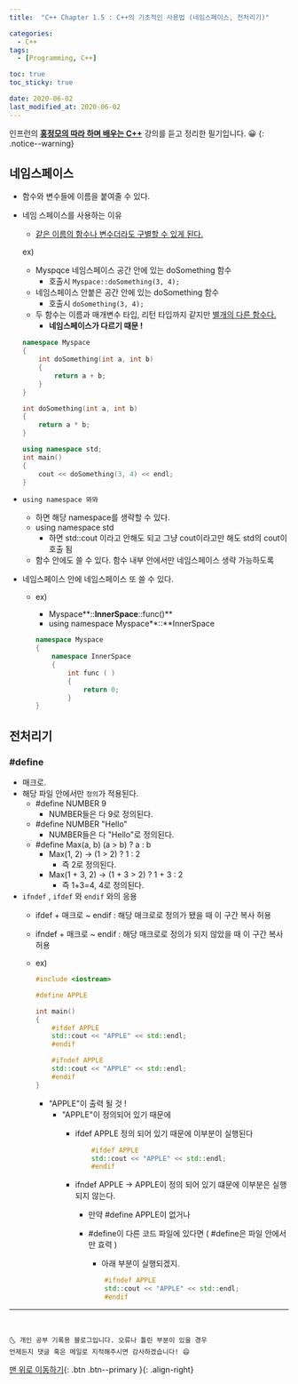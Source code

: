 ```yaml
---
title:  "C++ Chapter 1.5 : C++의 기초적인 사용법 (네임스페이스, 전처리기)" 

categories:
  - C++
tags:
  - [Programming, C++]

toc: true
toc_sticky: true

date: 2020-06-02
last_modified_at: 2020-06-02
---
```


인프런의 **<u>홍정모의 따라 하며 배우는 C++</u>** 강의를 듣고 정리한 필기입니다. 😀
{: .notice--warning}

## 네임스페이스
- 함수와 변수들에 이름을 붙여줄 수 있다.
- 네임 스페이스를 사용하는 이유
    - <u>같은 이름의 함수나 변수더라도 구별할 수 있게 된다.</u>

    ex)

    - Myspqce 네임스페이스 공간 안에 있는 doSomething 함수
        - 호출시 `Myspace::doSomething(3, 4);`
    - 네임스페이스 안붙은 공간 안에 있는 doSomething 함수
        - 호출시 `doSomething(3, 4);`
    - 두 함수는 이름과 매개변수 타입, 리턴 타입까지 같지만 <u>별개의 다른 함수다.</u>
        - **네임스페이스가 다르기 때문 !**

    ```cpp
    namespace Myspace
    {
    	int doSomething(int a, int b)
    	{
    		return a + b;
    	}
    }

    int doSomething(int a, int b)
    {
    	return a * b;
    }

    using namespace std;
    int main()
    {
    	cout << doSomething(3, 4) << endl;
    }
    ```

- `using namespace 뫄뫄`
    - 하면 해당 namespace를 생략할 수 있다.
    - using namespace std
        - 하면 std::cout 이라고 안해도 되고 그냥 cout이라고만 해도 std의 cout이 호출 됨
    - 함수 안에도 쓸 수 있다. 함수 내부 안에서만 네임스페이스 생략 가능하도록
- 네임스페이스 안에 네임스페이스 또 쓸 수 있다.
    - ex)
        - Myspace**::**InnerSpace**::func()**
        - using namespace Myspace**::**InnerSpace

        ```cpp
        namespace Myspace
        {
        	namespace InnerSpace
        	{
        		int func ( )
        		{
        			return 0;
        		}
        }
        ```

## 전처리기
### \#define

- 매크로.
- 해당 파일 안에서만 `정의`가 적용된다.
    - #define NUMBER 9
        - NUMBER들은 다 9로 정의된다.
    - #define NUMBER  "Hello"
        - NUMBER들은 다 "Hello"로 정의된다.
    - #define Max(a, b) (a > b) ? a : b
        - Max(1, 2) → (1 > 2) ? 1 : 2
            - 즉 2로 정의된다.
        - Max(1 + 3, 2) → (1 + 3 > 2) ? 1 + 3 : 2
            - 즉 1+3=4, 4로 정의된다.
- `ifndef` , `ifdef` 와 `endif` 와의 응용
    - ifdef + 매크로 ~ endif : 해당 매크로로 정의가 됐을 때 이 구간 복사 허용
    - ifndef + 매크로 ~ endif : 해당 매크로로 정의가 되지 않았을 때 이 구간 복사 허용
    - ex)

        ```cpp
        #include <iostream>

        #define APPLE

        int main()
        {
        	#ifdef APPLE
        	std::cout << "APPLE" << std::endl;
        	#endif

        	#ifndef APPLE
        	std::cout << "APPLE" << std::endl;
        	#endif
        }
        ```

        - "APPLE"이 출력 될 것 !
            - "APPLE"이 정의되어 있기 때문에
                - ifdef APPLE 정의 되어 있기 때문에 이부분이 실행된다

                    ```cpp
                    	#ifdef APPLE
                    	std::cout << "APPLE" << std::endl;
                    	#endif

                    ```

                - ifndef APPLE → APPLE이 정의 되어 있기 떄문에 이부분은 실행되지 않는다.
                    - 만약 #define APPLE이 없거나
                    - #define이 다른 코드 파일에 있다면 ( #define은 파일 안에서만 효력 )
                        - 아래 부분이 실행되겠지.

                        ```cpp
                        	#ifndef APPLE
                        	std::cout << "APPLE" << std::endl;
                        	#endif
                        ```


***
<br>

    🌜 개인 공부 기록용 블로그입니다. 오류나 틀린 부분이 있을 경우 
    언제든지 댓글 혹은 메일로 지적해주시면 감사하겠습니다! 😄

[맨 위로 이동하기](#){: .btn .btn--primary }{: .align-right}